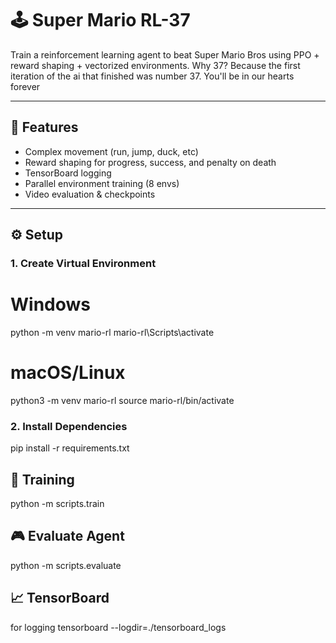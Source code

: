 # 🕹️ Super Mario RL-37

Train a reinforcement learning agent to beat Super Mario Bros using PPO + reward shaping + vectorized environments.
Why 37? Because the first iteration of the ai that finished was number 37. You'll be in our hearts forever

---

## 🧠 Features

- Complex movement (run, jump, duck, etc)
- Reward shaping for progress, success, and penalty on death
- TensorBoard logging
- Parallel environment training (8 envs)
- Video evaluation & checkpoints

---

## ⚙️ Setup

### 1. Create Virtual Environment

# Windows
python -m venv mario-rl
mario-rl\Scripts\activate

# macOS/Linux
python3 -m venv mario-rl
source mario-rl/bin/activate

### 2. Install Dependencies
pip install -r requirements.txt


## 🚀 Training
python -m scripts.train

## 🎮 Evaluate Agent
python -m scripts.evaluate

## 📈 TensorBoard
for logging
tensorboard --logdir=./tensorboard_logs
